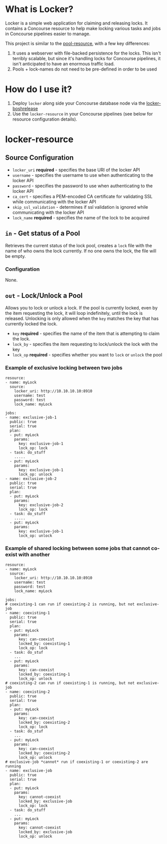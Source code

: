 # What is Locker?

Locker is a simple web application for claiming and releasing locks.
It contains a Concourse resource to help make locking various tasks
and jobs in Concourse pipelines easier to manage.

This project is similar to the [pool-resource](https://github.com/concourse/pool-resource), with a few key differences:

1) It uses a webserver with file-backed persistence for the locks. This isn't
   terribly scalable, but since it's handling locks for Concourse pipelines,
   it isn't anticipated to have an enormous traffic load.
2) Pools + lock-names do not need to be pre-defined in order to be used

# How do I use it?

1) Deploy `locker` along side your Concourse database node via the [locker-boshrelease](https://github.com/cloudfoundry-community/locker-boshrelease)
2) Use the `locker-resource` in your Concourse pipelines (see below for resource
   configuration details).

# locker-resource

## Source Configuration

* `locker_uri` **required** - specifies the base URI of the locker API
* `username` - specifies the username to use when authenticating to the locker API
* `password` - specifies the password to use when authenticating to the locker API
* `ca_cert` - specifies a PEM-encoded CA certificate for validating
  SSL while communicating with the locker API
* `skip_ssl_validation` - determines if ssl validation is ignored while
  communicating with the locker API
* `lock_name` **required** - specifies the name of the lock to be acquired

## `in` - Get status of a Pool

Retrieves the current status of the lock pool, creates a
`lock` file with the name of who owns the lock currently.
If no one owns the lock, the file will be empty.

### Configuration

None.

## `out` - Lock/Unlock a Pool

Allows you to lock or unlock a lock. If the pool is currently locked,
even by the item requesting the lock, it will loop indefinitely, until
the lock is released. Unlocking is only allowed when the `key` matches
the key that has currently locked the lock.

* `key` **required** - specifies the name of the item that is attempting to claim
  the lock.
* `lock_by` -  specifies the item requesting to lock/unlock the lock with the key
* `lock_op` **required** - specifies whether you want to `lock` or `unlock` the pool


### Example of exclusive locking between two jobs

```
resource:
- name: myLock
  source:
    locker_uri: http://10.10.10.10:8910
    username: test
    password: test
    lock_name: myLock

jobs:
- name: exclusive-job-1
  public: true
  serial: true
  plan:
  - put: myLock
    params:
      key: exclusive-job-1
      lock_op: lock
  - task: do_stuff
    .....
  - put: myLock
    params:
      key: exclusive-job-1
      lock_op: unlock
- name: exclusive-job-2
  public: true
  serial: true
  plan:
  - put: myLock
    params:
      key: exclusive-job-2
      lock_op: lock
  - task: do_stuff
    .....
  - put: myLock
    params:
      key: exclusive-job-1
      lock_op: unlock
```

### Example of shared locking between some jobs that cannot co-exist with another

```
resource:
- name: myLock
  source:
    locker_uri: http://10.10.10.10:8910
    username: test
    password: test
    lock_name: myLock

jobs:
# coexisting-1 can run if coexisting-2 is running, but not exclusive-job
- name: coexisting-1
  public: true
  serial: true
  plan:
  - put: myLock
    params:
      key: can-coexist
      locked_by: coexisting-1
      lock_op: lock
  - task: do_stuf
    ...
  - put: myLock
    params:
      key: can-coexist
      locked_by: coexisting-1
      lock_op: unlock
# coexisting-2 can run if coexisting-1 is running, but not exclusive-job
- name: coexisting-2
  public: true
  serial: true
  plan:
  - put: myLock
    params:
      key: can-coexist
      locked_by: coexisting-2
      lock_op: lock
  - task: do_stuf
    ...
  - put: myLock
    params:
      key: can-coexist
      locked_by: coexisting-2
      lock_op: unlock
# exclusive-job *cannot* run if coexisting-1 or coexisting-2 are running
- name: exclusive-job
  public: true
  serial: true
  plan:
  - put: myLock
    params:
      key: cannot-coexist
      locked_by: exclusive-job
      lock_op: lock
  - task: do_stuff
    ...
  - put: myLock
    params:
      key: cannot-coexist
      locked_by: exclusive-job
      lock_op: unlock
```
